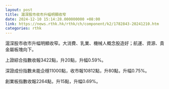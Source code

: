 ```yaml
---
layout: post
title: 滬深股市收市升幅明顯收窄
date: 2024-12-10 15:14:28.000000000 +08:00
link: https://news.rthk.hk/rthk/ch/component/k2/1782843-20241210.htm
categories: rthk
---
```


滬深股市收市升幅明顯收窄。大消費、乳業、機械人概念股造好；航運、資源、貴金屬板塊向下。

上證綜合指數收報3422點，升20點，升幅0.59%。

深證成份指數未能企穩11000點，收市報10812點，升80點，升幅0.75%。

創業板指數收報2264點，升15點，升幅0.69%。
